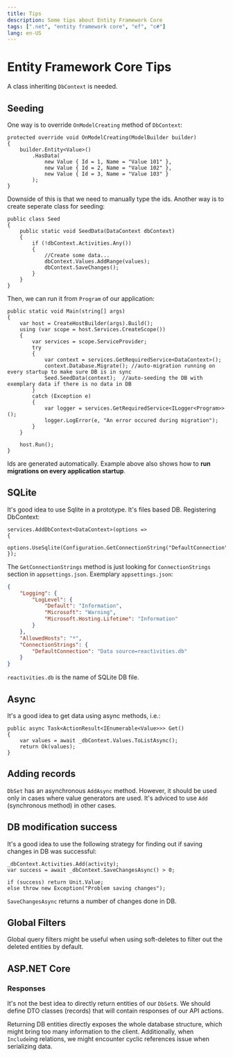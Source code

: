 ```yaml
---
title: Tips
description: Some tips about Entity Framework Core
tags: [".net", "entity framework core", "ef", "c#"]
lang: en-US
---
```


# Entity Framework Core Tips

A class inheriting `DbContext` is needed.

## Seeding

One way is to override `OnModelCreating` method of `DbContext`:

```csharpharp
protected override void OnModelCreating(ModelBuilder builder)
{
    builder.Entity<Value>()
        .HasData(
            new Value { Id = 1, Name = "Value 101" },
            new Value { Id = 2, Name = "Value 102" },
            new Value { Id = 3, Name = "Value 103" }
        );
}
```

Downside of this is that we need to manually type the ids. Another way is to
create seperate class for seeding:

```csharpharp
public class Seed
{
    public static void SeedData(DataContext dbContext)
    {
        if (!dbContext.Activities.Any())
        {
            //Create some data...
            dbContext.Values.AddRange(values);
            dbContext.SaveChanges();
        }
    }
}
```

Then, we can run it from `Program` of our application:

```csharpharp
public static void Main(string[] args)
{
    var host = CreateHostBuilder(args).Build();
    using (var scope = host.Services.CreateScope())
    {
        var services = scope.ServiceProvider;
        try
        {
            var context = services.GetRequiredService<DataContext>();
            context.Database.Migrate(); //auto-migration running on every startup to make sure DB is in sync
            Seed.SeedData(context);  //auto-seeding the DB with exemplary data if there is no data in DB
        }
        catch (Exception e)
        {
            var logger = services.GetRequiredService<ILogger<Program>>();
            logger.LogError(e, "An error occured during migration");
        }
    }

    host.Run();
}
```

Ids are generated automatically. Example above also shows how to **run
migrations on every application startup**.

## SQLite

It's good idea to use Sqlite in a prototype. It's files based DB. Registering
DbContext:

```csharpharp
services.AddDbContext<DataContext>(options =>
{
    options.UseSqlite(Configuration.GetConnectionString("DefaultConnection"));
});
```

The `GetConnectionStrings` method is just looking for `ConnectionStrings`
section in `appsettings.json`. Exemplary `appsettings.json`:

```json
{
    "Logging": {
        "LogLevel": {
            "Default": "Information",
            "Microsoft": "Warning",
            "Microsoft.Hosting.Lifetime": "Information"
        }
    },
    "AllowedHosts": "*",
    "ConnectionStrings": {
        "DefaultConnection": "Data source=reactivities.db"
    }
}
```

`reactivities.db` is the name of SQLite DB file.

## Async

It's a good idea to get data using async methods, i.e.:

```csharpharp
public async Task<ActionResult<IEnumerable<Value>>> Get()
{
    var values = await _dbContext.Values.ToListAsync();
    return Ok(values);
}
```

## Adding records

`DbSet` has an asynchronous `AddAsync` method. However, it should be used only
in cases where value generators are used. It's adviced to use `Add` (synchronous
method) in other cases.

## DB modification success

It's a good idea to use the following strategy for finding out if saving changes
in DB was successful:

```csharpharp
_dbContext.Activities.Add(activity);
var success = await _dbContext.SaveChangesAsync() > 0;

if (success) return Unit.Value;
else throw new Exception("Problem saving changes");
```

`SaveChangesAsync` returns a number of changes done in DB.

## Global Filters

Global query filters might be useful when using soft-deletes to filter out the
deleted entities by default.

## ASP.NET Core

### Responses

It's not the best idea to directly return entities of our `DbSet`s. We should
define DTO classes (records) that will contain responses of our API actions.

Returning DB entities directly exposes the whole database structure, which might
bring too many information to the client. Additionally, when `Include`ing
relations, we might encounter cyclic references issue when serializing data.